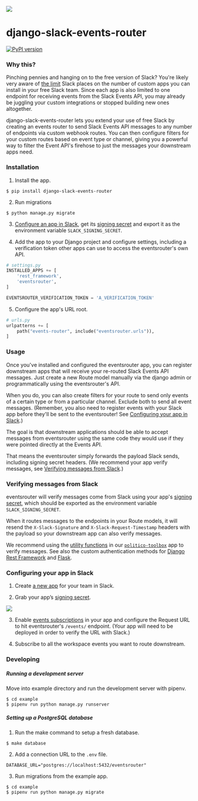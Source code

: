 ![](https://www.politico.com/interactives/cdn/images/badge.svg)

# django-slack-events-router

[![PyPI version](https://badge.fury.io/py/django-slack-events-router.svg)](https://badge.fury.io/py/django-slack-events-router)

### Why this?

Pinching pennies and hanging on to the free version of Slack? You're likely very aware of [the limit](https://get.slack.help/hc/en-us/articles/115002422943-Message-file-storage-and-app-limits-on-the-Free-plan) Slack places on the number of custom apps you can install in your free Slack team. Since each app is also limited to one endpoint for receiving events from the Slack Events API, you may already be juggling your custom integrations or stopped building new ones altogether.

django-slack-events-router lets you extend your use of free Slack by creating an events router to send Slack Events API messages to any number of endpoints via custom webhook routes. You can then configure filters for your custom routes based on event type or channel, giving you a powerful way to filter the Event API's firehose to just the messages your downstream apps need.

### Installation

1. Install the app.

  ```
  $ pip install django-slack-events-router
  ```

2. Run migrations
  ```
  $ python manage.py migrate
  ```

3. [Configure an app in Slack](#configuring-your-app-in-slack), get its [signing secret](https://api.slack.com/docs/verifying-requests-from-slack#app_management_updates) and export it as the environment variable `SLACK_SIGNING_SECRET`.

4. Add the app to your Django project and configure settings, including a verification token other apps can use to access the eventsrouter's own API.

  ```python
  # settings.py
  INSTALLED_APPS += [
      'rest_framework',
      'eventsrouter',
  ]

  EVENTSROUTER_VERIFICATION_TOKEN = 'A_VERIFICATION_TOKEN'
  ```

5. Configure the app's URL root.

  ```python
  # urls.py
  urlpatterns += [
      path("events-router", include("eventsrouter.urls")),
  ]
  ```

### Usage

Once you've installed and configured the eventsrouter app, you can register downstream apps that will receive your re-routed Slack Events API messages. Just create a new Route model manually via the django admin or programmatically using the eventsrouter's API.

When you do, you can also create filters for your route to send only events of a certain type or from a particular channel. Exclude both to send all event messages. (Remember, you also need to register events with your Slack app before they'll be sent to the eventsrouter! See [Configuring your app in Slack](#configuring-your-app-in-slack).)

The goal is that downstream applications should be able to accept messages from eventsrouter using the same code they would use if they were pointed directly at the Events API.

That means the eventsrouter simply forwards the payload Slack sends, including  signing secret headers. (We recommend your app verify messages, see [Verifying messages from Slack](#verifying-messages-from-slack).)

### Verifying messages from Slack

eventsrouter will verify messages come from Slack using your app's [signing secret](https://api.slack.com/docs/verifying-requests-from-slack), which should be exported as the environment variable `SLACK_SIGNING_SECRET`.

When it routes messages to the endpoints in your Route models, it will resend the `X-Slack-Signature` and `X-Slack-Request-Timestamp` headers with the payload so your downstream app can also verify messages.

We recommend using the [utility functions](https://the-politico.github.io/politico-toolbox/toolbox/slack/verify.html) in our [`politico-toolbox`](https://github.com/The-Politico/politico-toolbox) app to verify messages. See also the custom authentication methods for [Django Rest Framework](https://the-politico.github.io/politico-toolbox/toolbox/django/rest/authentication/slack.html) and [Flask](https://the-politico.github.io/politico-toolbox/toolbox/flask/authentication/slack.html).

### Configuring your app in Slack

1. Create [a new app](https://api.slack.com/slack-apps) for your team in Slack.

2. Grab your app’s [signing secret](https://api.slack.com/docs/verifying-requests-from-slack).

![](https://a.slack-edge.com/779d2/img/api/signing_secrets_admin_page.png)

3. Enable [events subscriptions](https://api.slack.com/events-api) in your app and configure the Request URL to hit eventsrouter's `/events/` endpoint. (Your app will need to be deployed in order to verify the URL with Slack.)

4. Subscribe to all the workspace events you want to route downstream.

### Developing

##### Running a development server

Move into example directory and run the development server with pipenv.

  ```
  $ cd example
  $ pipenv run python manage.py runserver
  ```

##### Setting up a PostgreSQL database

1. Run the make command to setup a fresh database.

  ```
  $ make database
  ```

2. Add a connection URL to the `.env` file.

  ```
  DATABASE_URL="postgres://localhost:5432/eventsrouter"
  ```

3. Run migrations from the example app.

  ```
  $ cd example
  $ pipenv run python manage.py migrate
  ```
